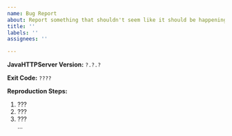 ```yaml
---
name: Bug Report
about: Report something that shouldn't seem like it should be happening.
title: ''
labels: ''
assignees: ''

---
```


<!--
Before making a bug report please ensure that:
 1. You have checked to make sure that
    nobody else has reported this issue.
 2. You have attempted or tried to find
    a way to resolve the issue yourself.
If all of these criteria are met, you may proceed to fill in the fields below.
Make sure you provide a log file! You may modify it to conceal personal
information such as your name, IP address, et cetera.
 --> 

**JavaHTTPServer Version:** `?.?.?`
<!-- 
Your version of JHS can be found in the logs, you want the content on the same line after "`JavaHTTPServer Version:`"
Example: If it says "`JavaHTTPServer Version: 1.2.3`", you are using JHS Version `1.2.3`.
-->

**Exit Code:** `????`
<!--
The exit code can be found once JHS closes properly. The line containing it says "`JHS stopped with exit code ?`", where ? is replaced with the exit code. (Example A)
If the error isn't fatal, resulting in a lack of an exit code, please provide the exception instead. (Example B)
Example A: If it says "`JHS stopped with exit code 1503`", the exit code is `1503` and the program failed to read a configuration file.
Example B: If it says "`Encountered exception: java.lang.NullPointerException`", the exception is "`java.lang.NullPointerException`".
-->

**Reproduction Steps:**
1. ???
2. ???
3. ???<br>
...
<!--
The steps you did in order to get this bug. If you can't find out what causes it, you can replace the instruction list with what you think might be happening or leave this field blank.
-->
